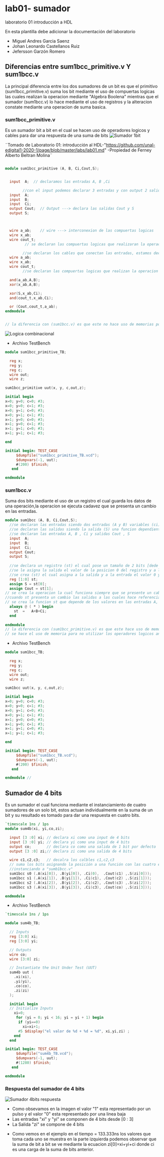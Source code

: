# lab01- sumador 
laboratorio 01 introducción a HDL

En esta plantilla debe adicionar la documentación del laboratorio

* Miguel Andres Garcia Saenz
* Johan Leonardo Castellanos Ruiz
* Jefersson Garzón Romero

## Diferencias entre sum1bcc_primitive.v Y sum1bcc.v

La principal diferencia entre los dos sumadores de un bit es que el primitivo (sum1bcc_primitive.v)
suma los bit mediante el uso de compuertas logicas las cuales realizan la operacion mediante "Algebra Boolena" 
mientras que el sumador (sum1bcc.v) lo hace mediante el uso de registros y la alteracion constate mediante
una operacion de suma basica.

### sum1bcc_primitive.v

Es un sumador bit a bit en el cual se hacen uso de operadores logicos y cables para dar una respuesta de una suma de bits
![Sumador 1bit](https://github.com/Fabeltranm/SPARTAN6-ATMEGA-MAX5864/blob/master/lab/lab01-sumador1b/doc/sum1bPuertas.jpg)


 ¨Tomado de Laboratorio 01: introducción al HDL-"https://github.com/unal-edigital1-2020-1/page/blob/master/labs/lab01.md"
 -Propiedad de Ferney Alberto Beltran Molina¨
``` verilog

module sum1bcc_primitive (A, B, Ci,Cout,S);


  input  A;  // declaramos las entradas A, B ,Ci

		//con el input podemos declarar 3 entradas y con output 2 salidas
  input  A;
  input  B;
  input  Ci;
  output Cout;  // Output ---> declara las salidas Cout y S
  output S;



  wire a_ab;    // wire ---> interconexion de las compuertas logicas 
  wire x_ab;
  wire cout_t;	
		 // se declaran las compuertas logicas que realizaran la operacion en las entradas.	

		//se declaran los cables que conectan las entradas, estamos declarando la interconexion de las compuertas logicas
  wire a_ab;
  wire x_ab;
  wire cout_t;
		//se declaran las compuertas logicas que realizan la operacion en las entradas del cable, su primer argumento es su salida, y los restantes sus entrada

  and(a_ab,A,B);
  xor(x_ab,A,B);

  xor(S,x_ab,Ci);
  and(cout_t,x_ab,Ci);

  or (Cout,cout_t,a_ab);
endmodule


// la diferencia con (sum1bcc.v) es que este no hace uso de memorias por lo que la operacion se realiza unicamente con operadores logicos y entradas.
```
![Logica combinacional](https://github.com/unal-edigital1-2020-1/lab01-sumador-grupo-05/blob/master/resources/Sumador.png)

* Archivo TestBench

```verilog
module sum1bcc_primitive_TB;

  reg x;
  reg y;
  reg c;
  wire out;
  wire z;

sum1bcc_primitive uut(x, y, c,out,z);

initial begin
x=0; y=0; c=0; #3;
x=0; y=0; c=1; #3;
x=0; y=1; c=0; #3;
x=0; y=1; c=1; #3;
x=1; y=0; c=0; #3;
x=1; y=0; c=1; #3;
x=1; y=1; c=0; #3;
x=1; y=1; c=1; #3;

end

initial begin: TEST_CASE
     $dumpfile("sum1bcc_primitive_TB.vcd");
     $dumpvars(-1, uut);
     #(200) $finish;
   end

endmodule
```
### sum1bcc.v
Suma dos bits mediante el uso de un registro el  cual guarda los datos de una operación,la operacion se ejecuta
cadavez que se presenta un cambio en las entradas.
```verilog
module sum1bcc (A, B, Ci,Cout,S);
  //se declaran las entradas siendo dos entradas (A y B) variables (ci) siendo la carga del bit de entrada
  //se declaran las salidas siendo la salida (S) una funcion dependiente de (A,B,Ci) y nua carga de salida Cout
  //se declaran las entradas A, B , Ci y salidas Cout , S
  input  A;
  input  B;
  input  Ci;
  output Cout;
  output S;
  
  //se declara un registro (st) el cual pose un tamaño de 2 bits [dede 1:hasta 0] 
  //se le asigna la salida el valor de la posicion 0 del registro y a la caraga el valor de la posicion 1 del registro
  //se crea (st) el cual asigna a la salida y a la entrada el valor 0 y 1 respectivamente
  reg [1:0] st;
  assign S = st[0];
  assign Cout = st[1];
// se crea la operacion la cual funciona siempre que se presente un cabio en las entradas, la funcion es st=A+B+Ci
//cuando st presenta un cambio las salidas a las cuales hace referencia tambien cambian
// se crea la funcion st que depende de los valores en las entradas A, B, Ci
  always @ ( * ) begin
  	st  = 	A+B+Ci;
  end
  
endmodule
// la diferencia con (sum1bcc_primitive.v) es que este hace uso de memorias para evitar el uso de operadores logicos
// se hace el uso de memoria para no utilizar los operadores logicos and,  xor,  or.  
```
* Archivo TestBench
``` verilog
module sum1bcc_TB;

  reg x;
  reg y;
  reg c;
  wire out;
  wire z;

sum1bcc uut(x, y, c,out,z);

initial begin
x=0; y=0; c=0; #3;
x=0; y=0; c=1; #3;
x=0; y=1; c=0; #3;
x=0; y=1; c=1; #3;
x=1; y=0; c=0; #3;
x=1; y=0; c=1; #3;
x=1; y=1; c=0; #3;
x=1; y=1; c=1; #3;

end

initial begin: TEST_CASE
     $dumpfile("sum1bcc_TB.vcd");
     $dumpvars(-1, uut);
     #(200) $finish;
   end

endmodule //
```

## Sumador de 4 bits
Es un sumador el cual funciona mediante el instanciamiento de cuatro sumadores de un solo bit,
estos actuan individualmente en la suma de un bit y su resultado es tomado para dar una respuesta en cuatro bits.
```verilog
`timescale 1ns / 1ps
module sum4b(xi, yi,co,zi);

  input [3 :0] xi; // declara xi como una input de 4 bits
  input [3 :0] yi; // declara yi como una input de 4 bits
  output co;       // declara co como una salida de 1 bit por defecto 
  output [3 :0] zi;// declara zi como una salida de 4 bits

  wire c1,c2,c3;   // decalra los calbles c1,c2,c3
  // suma los bits asignando la posición a una función con las cuatro entradas en las pocisiones correspondientes
  //instanciando a "sumb1bcc.v"
  sum1bcc s0 (.A(xi[0]), .B(yi[0]), .Ci(0),  .Cout(c1) ,.S(zi[0]));
  sum1bcc s1 (.A(xi[1]), .B(yi[1]), .Ci(c1), .Cout(c2) ,.S(zi[1]));
  sum1bcc s2 (.A(xi[2]), .B(yi[2]), .Ci(c2), .Cout(c3) ,.S(zi[2]));
  sum1bcc s3 (.A(xi[3]), .B(yi[3]), .Ci(c3), .Cout(co) ,.S(zi[3]));

endmodule
```
* Archivo TestBench
```verilog
`timescale 1ns / 1ps

module sum4b_TB;

  // Inputs
  reg [3:0] xi;
  reg [3:0] yi;

  // Outputs
  wire co;
  wire [3:0] zi;

  // Instantiate the Unit Under Test (UUT)
  sum4b uut (
    .xi(xi), 
    .yi(yi), 
    .co(co), 
    .zi(zi)
  );

  initial begin
  // Initialize Inputs
    xi=0;
	 for (yi = 0; yi < 16; yi = yi + 1) begin
      if (yi==0)
        xi=xi+1;
      #5 $display("el valor de %d + %d = %d", xi,yi,zi) ;
    end
  end      

initial begin: TEST_CASE
     $dumpfile("sum4b_TB.vcd");
     $dumpvars(-1, uut);
     #(1280) $finish;
   end

endmodule
```

### Respuesta del sumador de 4 bits
![Sumador 4bits respuesta](https://github.com/unal-edigital1-2020-1/lab01-sumador-grupo-05/blob/master/resources/cuatro%20bits.png)

* Como obsevamos en la imagen el valor "1" esta representado por un pulso y el valor "0" esta representado por una linea baja
* Las entradas "xi" y "yi" se componen de 4 bits desde [0 : 3] 
* La Salida "zi" se compone de 4 bits
- Como vemos en el ejemplo en el tiempo = 133.333ns los valores que toma cada uno se muestra en la parte izquierda podemos 
observar que la suma de bit a bit se ve mediante la ecuacion zi[0]=xi+yi+ci donde ci es una carga de la suma de bits anterior.
